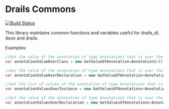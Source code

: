 # Drails Commons

[![Build Status](https://drone.io/github.com/luisvt/drails_commons/status.png)](https://drone.io/github.com/luisvt/drails_commons/latest)

This library maintains common functions and variables useful for drails_di, dson and drails.

Examples:

```Dart
//Get the value of the annotation of type Annotation1 that is over the class of instanceMirro1
var annotationValueOverClass = new GetValueOfAnnotation<Annotation1>().fromInstance(instanceMirro1);

//Get the value of the annotation of type Annotation1 that is over the class of declarationMirror1
var annotationValueOverDeclaration = new GetValueOfAnnotation<Annotation1>().fromDeclaration(declarationMirror1);

//Get the list of values of the annotation of type Annotation1 that is over the class of instanceMirro1
var annotationValuesOverInstance = new GetValuesOfAnnotations<Annotation1>().fromInstance(instanceMirro1);

//Get the value of the annotation of type Annotation1 that is over the class of declarationMirror1
var annotationValuesOverDeclaration = new GetValuesOfAnnotations<Annotation1>().fromDeclaration(declarationMirror1);
```
